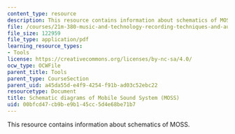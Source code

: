 ```yaml
---
content_type: resource
description: This resource contains information about schematics of MOSS.
file: /courses/21m-380-music-and-technology-recording-techniques-and-audio-production-fall-2016/00bfcd47cb9be9b145cc5d4e68be71b7_MIT21M_380F16_tools_moss.pdf
file_size: 122959
file_type: application/pdf
learning_resource_types:
- Tools
license: https://creativecommons.org/licenses/by-nc-sa/4.0/
ocw_type: OCWFile
parent_title: Tools
parent_type: CourseSection
parent_uid: a45da55d-e4f9-4254-f91b-ad03c52ebc22
resourcetype: Document
title: Schematic diagrams of Mobile Sound System (MOSS)
uid: 00bfcd47-cb9b-e9b1-45cc-5d4e68be71b7
---
```

This resource contains information about schematics of MOSS.